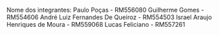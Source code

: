 Nome dos integrantes: 
Paulo Poças - RM556080
Guilherme Gomes - RM554606
André Luiz Fernandes De Queiroz - RM554503
Israel Araujo Henriques de Moura - RM559068
Lucas Feliciano - RM557261
